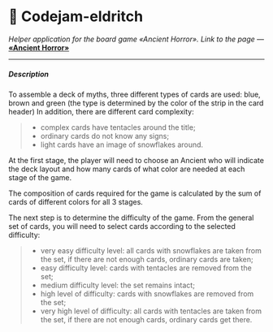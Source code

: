 # 👻 Codejam-eldritch 

*Helper application for the board game «Ancient Horror».*
*Link to the page* –– **[«Ancient Horror»](https://kotangenss.github.io/codejam-eldritch/)**

---
##### Description
To assemble a deck of myths, three different types of cards are used: blue, brown and green (the type is determined by the color of the strip in the card header) In addition, there are different card complexity:

> * complex cards have tentacles around the title;
> * ordinary cards do not know any signs;
> * light cards have an image of snowflakes around.

At the first stage, the player will need to choose an Ancient who will indicate the deck layout and how many cards of what color are needed at each stage of the game.

The composition of cards required for the game is calculated by the sum of cards of different colors for all 3 stages.

The next step is to determine the difficulty of the game.
From the general set of cards, you will need to select cards according to the selected difficulty:

> * very easy difficulty level: all cards with snowflakes are taken from the set, if there are not enough cards, ordinary cards are taken;
> * easy difficulty level: cards with tentacles are removed from the set;
> * medium difficulty level: the set remains intact;
> * high level of difficulty: cards with snowflakes are removed from the set;
> * very high level of difficulty: all cards with tentacles are taken from the set, if there are not enough cards, ordinary cards get there.
